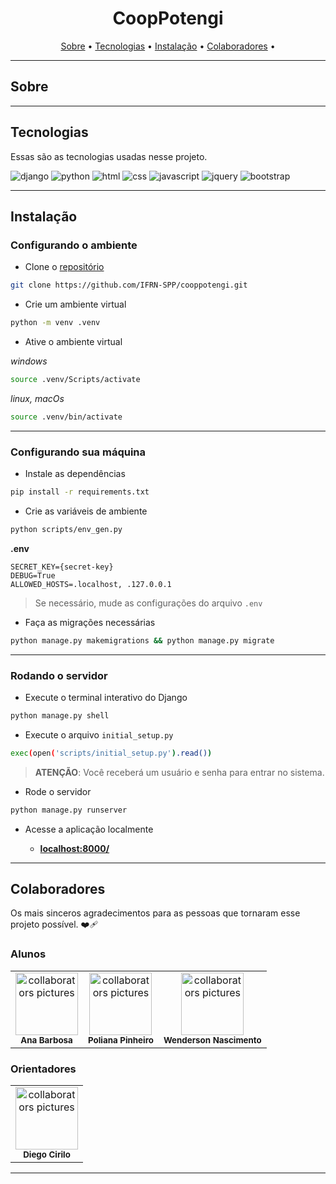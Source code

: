 [DJANGO__BADGE]: https://img.shields.io/badge/-Django-0d1117?style=for-the-badge&logo=Django&logoColor=green
[PYTHON__BADGE]: https://img.shields.io/badge/-Python-0d1117?style=for-the-badge&logo=Python
[HTML__BADGE]: https://img.shields.io/badge/-HTML5-0d1117?style=for-the-badge&logo=html5&logoColor
[CSS__BADGE]: https://img.shields.io/badge/-CSS3-0d1117?style=for-the-badge&logo=css3&logoColor=blue
[JAVASCRIPT__BADGE]: https://img.shields.io/badge/-JavaScript-0d1117?style=for-the-badge&logo=javascript&logoColor
[JQUERY__BADGE]: https://img.shields.io/badge/-Jquery-0d1117?style=for-the-badge&logo=jquery&logoColor
[BOOTSTRAP_BADGE]: https://img.shields.io/badge/-Bootstrap-0d1117?style=for-the-badge&logo=bootstrap&logoColor

<h1 align="center" style="font-weight: bold;">CoopPotengi</h1>

<p align="center">
  <a href="#sobre">Sobre</a> •
  <a href="#tecnologias">Tecnologias</a> •
  <a href="#instalação">Instalação</a> •
  <a href="#colaboradores">Colaboradores</a> •
</p>

<p align="center">
  <b></b>
</p>

---

## Sobre



---

## Tecnologias

Essas são as tecnologias usadas nesse projeto.

![django][DJANGO__BADGE]
![python][PYTHON__BADGE]
![html][HTML__BADGE]
![css][CSS__BADGE]
![javascript][javascript__BADGE]
![jquery][JQUERY__BADGE]
![bootstrap][BOOTSTRAP_BADGE]

---

## Instalação


### Configurando o ambiente

 - Clone o [repositório](https://github.com/IFRN-SPP/cooppotengi)

```bash
git clone https://github.com/IFRN-SPP/cooppotengi.git
```

- Crie um ambiente virtual

```bash
python -m venv .venv
```

- Ative o ambiente virtual

_windows_
```bash
source .venv/Scripts/activate
```
_linux, macOs_
```bash
source .venv/bin/activate
```

---

### Configurando sua máquina

- Instale as dependências

```bash
pip install -r requirements.txt
```

- Crie as variáveis de ambiente

```bash
python scripts/env_gen.py
```

**.env**
```
SECRET_KEY={secret-key}
DEBUG=True
ALLOWED_HOSTS=.localhost, .127.0.0.1
```

> Se necessário, mude as configurações do  arquivo ``.env``

- Faça as migrações necessárias

```bash
python manage.py makemigrations && python manage.py migrate
```

---

### Rodando o servidor

- Execute o terminal interativo do Django

```bash
python manage.py shell
```

- Execute o arquivo ``initial_setup.py``

```bash
exec(open('scripts/initial_setup.py').read())
```
> **ATENÇÃO**: Você receberá um usuário e senha para entrar no sistema.

- Rode o servidor

```bash
python manage.py runserver
```

- Acesse a aplicação localmente

  - **[localhost:8000/](http://localhost:8000/)**

---

## Colaboradores

Os mais sinceros agradecimentos para as pessoas que tornaram esse projeto possível. ❤️‍🩹

### Alunos

<table>
  <tr>
    <td align="center">
      <a style="text-decoration: none;" href="https://github.com/dvanael" title="Ana Barbosa">
        <img src="https://avatars.githubusercontent.com/dvanael" width="100px;" alt="collaborators pictures"/><br>
        <sub>
          <b>Ana Barbosa</b>
        </sub>
      </a>
    </td>
    <td align="center">
      <a style="text-decoration: none;"  href="https://github.com/polianadev" title="Poliana Pinheiro">
        <img src="https://avatars.githubusercontent.com/poliana-dev" width="100px;" alt="collaborators pictures"/><br>
        <sub>
          <b>Poliana Pinheiro</b>
        </sub>
      </a>
    </td>
    <td align="center">
      <a style="text-decoration: none;"  href="https://github.com/wendersonvibes" title="Wenderson Nascimento">
        <img src="https://avatars.githubusercontent.com/wendersonvibes" width="100px;" alt="collaborators pictures"/><br>
        <sub>
          <b>Wenderson Nascimento</b>
        </sub>
      </a>
    </td>
  </tr>
</table>

### Orientadores

<table>
  <tr>
    <td align="center">
      <a style="text-decoration: none;"  href="https://github.com/dvcirilo" title="Diego Cirilo">
        <img src="https://avatars.githubusercontent.com/dvcirilo" width="100px;" alt="collaborators pictures"/><br>
        <sub>
          <b>Diego Cirilo</b>
        </sub>
      </a>
    </td>
  </tr>
</table>

---